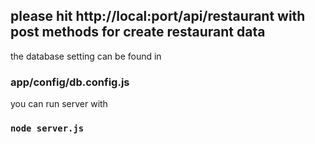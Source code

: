 ﻿## please hit http://local:port/api/restaurant with post methods for create restaurant data

 the database setting can be found in
 ### app/config/db.config.js

 you can run server with
 ### `node server.js`
